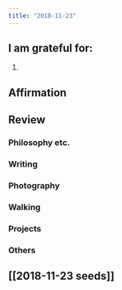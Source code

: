 ```yaml
---
title: "2018-11-23"
---
```

## I am grateful for:
1. 

## Affirmation

## Review
### Philosophy etc.

### Writing

### Photography

### Walking

### Projects

### Others

## [[2018-11-23 seeds]]
